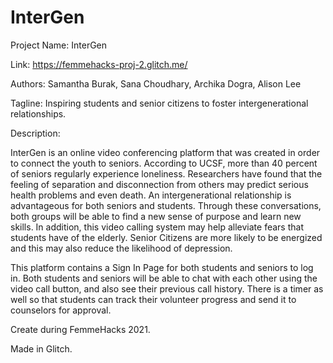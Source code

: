 InterGen
=================

Project Name: InterGen

Link: https://femmehacks-proj-2.glitch.me/

Authors: Samantha Burak, Sana Choudhary, Archika Dogra, Alison Lee

Tagline: Inspiring students and senior citizens to foster intergenerational relationships.

Description: 

InterGen is an online video conferencing platform that was created in order to connect the youth to seniors. According to UCSF, more than 40 percent of seniors regularly experience loneliness. Researchers have found that the feeling of separation and disconnection from others may predict serious health problems and even death. An intergenerational relationship is advantageous for both seniors and students. Through these conversations, both groups will be able to find a new sense of purpose and learn new skills. In addition, this video calling system may help alleviate fears that students have of the elderly. Senior Citizens are more likely to be energized and this may also reduce the likelihood of depression. 

This platform contains a Sign In Page for both students and seniors to log in. Both students and seniors will be able to chat with each other using the video call button,  and also see their previous call history. There is a timer as well so that students can track their volunteer progress and send it to counselors for approval. 

Create during FemmeHacks 2021.

Made in Glitch.
